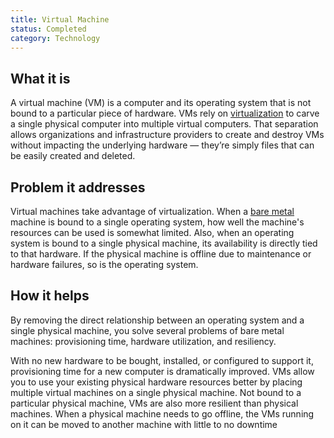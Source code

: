 ```yaml
---
title: Virtual Machine
status: Completed
category: Technology
---
```


## What it is

A virtual machine (VM) is a computer and its operating system that is not bound to a particular piece of hardware. VMs rely on [virtualization](https://glossary.cncf.io/virtualization/) to carve a single physical computer into multiple virtual computers. That separation allows organizations and infrastructure providers to create and destroy VMs without impacting the underlying hardware — they’re simply files that can be easily created and deleted.

## Problem it addresses

Virtual machines take advantage of virtualization. When a [bare metal](https://glossary.cncf.io/bare_metal_machine/) machine is bound to a single operating system, how well the machine's resources can be used is somewhat limited. Also, when an operating system is bound to a single physical machine, its availability is directly tied to that hardware. If the physical machine is offline due to maintenance or hardware failures, so is the operating system.

## How it helps

By removing the direct relationship between an operating system and a single physical machine, you solve several problems of bare metal machines: provisioning time, hardware utilization, and resiliency.

With no new hardware to be bought, installed, or configured to support it, provisioning time for a new computer is dramatically improved. VMs allow you to use your existing physical hardware resources better by placing multiple virtual machines on a single physical machine. Not bound to a particular physical machine, VMs are also more resilient than physical machines. When a physical machine needs to go offline, the VMs running on it can be moved to another machine with little to no downtime
